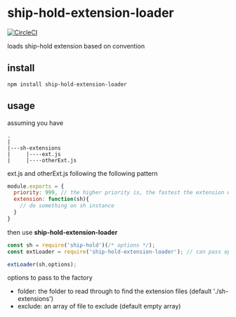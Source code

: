 # ship-hold-extension-loader

[![CircleCI](https://circleci.com/gh/zorro-del-caribe/ship-hold-extension-loader.svg?style=svg)](https://circleci.com/gh/zorro-del-caribe/ship-hold-extension-loader)

loads ship-hold extension based on convention

## install

``npm install ship-hold-extension-loader``

## usage

assuming you have

```
.
|
|---sh-extensions
|     |----ext.js
|     |----otherExt.js

```

ext.js and otherExt.js following the following pattern

```javascript
module.exports = {
  priority: 999, // the higher priority is, the fastest the extension will be loaded,
  extension: function(sh){
    // do something on sh instance
  }
}
```

then use **ship-hold-extension-loader**
 
 ```javascript
 const sh = require('ship-hold')(/* options */);
 const extLoader = require('ship-hold-extension-loader'); // can pass options here
 
 extLoader(sh,options);
 
 ```
 
 options to pass to the factory
 
 * folder: the folder to read through to find the extension files (default './sh-extensions')
 * exclude: an array of file to exclude (default empty array)

